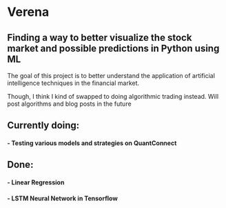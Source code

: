 # Verena

## Finding a way to better visualize the stock market and possible predictions in Python using ML

The goal of this project is to better understand the application of artificial intelligence techniques in the financial market.

Though, I think I kind of swapped to doing algorithmic trading instead. Will post algorithms and blog posts in the future

## Currently doing:
#### - Testing various models and strategies on QuantConnect

## Done:
#### - Linear Regression
#### - LSTM Neural Network in Tensorflow




